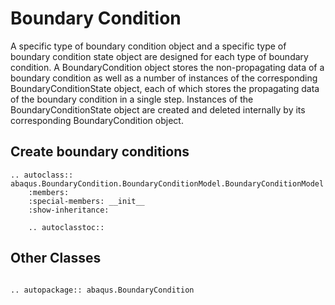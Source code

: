 # Boundary Condition

A specific type of boundary condition object and a specific type of boundary condition state object are designed for each type of boundary condition. A BoundaryCondition object stores the non-propagating data of a boundary condition as well as a number of instances of the corresponding BoundaryConditionState object, each of which stores the propagating data of the boundary condition in a single step. Instances of the BoundaryConditionState object are created and deleted internally by its corresponding BoundaryCondition object.

## Create boundary conditions

```{eval-rst}
.. autoclass:: abaqus.BoundaryCondition.BoundaryConditionModel.BoundaryConditionModel
    :members:
    :special-members: __init__
    :show-inheritance:

    .. autoclasstoc::

```

## Other Classes

```{eval-rst}

.. autopackage:: abaqus.BoundaryCondition
```
